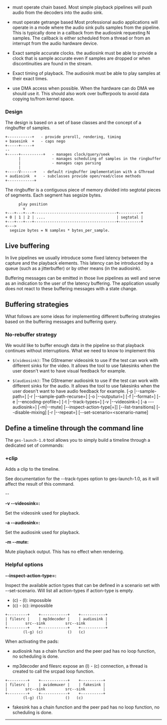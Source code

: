   - must operate chain based. Most simple playback pipelines will push
    audio from the decoders into the audio sink.

  - must operate getrange based Most professional audio applications
    will operate in a mode where the audio sink pulls samples from the
    pipeline. This is typically done in a callback from the audiosink
    requesting N samples. The callback is either scheduled from a thread
    or from an interrupt from the audio hardware device.

  - Exact sample accurate clocks. the audiosink must be able to provide
    a clock that is sample accurate even if samples are dropped or when
    discontinuities are found in the stream.

  - Exact timing of playback. The audiosink must be able to play samples
    at their exact times.

  - use DMA access when possible. When the hardware can do DMA we should
    use it. This should also work over bufferpools to avoid data copying
    to/from kernel space.

### Design

The design is based on a set of base classes and the concept of a
ringbuffer of samples.

```
+-----------+   - provide preroll, rendering, timing
+ basesink  +   - caps nego
+-----+-----+
--
+-----+----------+   - manages clock/query/seek
      |              - manages scheduling of samples in the ringbuffer
      |              - manages caps parsing
      |
+-----V------+   - default ringbuffer implementation with a GThread
+ audiosink  +   - subclasses provide open/read/close methods
+------------+
```

The ringbuffer is a contiguous piece of memory divided into segtotal
pieces of segments. Each segment has segsize bytes.

```
      play position
        v
+---+---+---+-------------------------------------+----------+
+ 0 | 1 | 2 | ....                                | segtotal |
+---+---+---+-------------------------------------+----------+
<--->
  segsize bytes = N samples * bytes_per_sample.
```

## Live buffering

In live pipelines we usually introduce some fixed latency between the
capture and the playback elements. This latency can be introduced by a
queue (such as a jitterbuffer) or by other means (in the audiosink).

Buffering messages can be emitted in those live pipelines as well and
serve as an indication to the user of the latency buffering. The
application usually does not react to these buffering messages with a
state change.

## Buffering strategies

What follows are some ideas for implementing different buffering
strategies based on the buffering messages and buffering query.

### No-rebuffer strategy

We would like to buffer enough data in the pipeline so that playback
continues without interruptions. What we need to know to implement this
* `$(videosink)`: The GStreamer videosink to use if the test can work with
                  different sinks for the video. It allows the tool to use
                  fakesinks when the user doesn't want to have visual feedback
                  for example.

* `$(audiosink)`: The GStreamer audiosink to use if the test can work with
                  different sinks for the audio. It allows the tool to use
                  fakesinks when the user doesn't want to have audio feedback
                  for example.
  [-p <path>|--sample-path=<path>] [-r <path>|--sample-path-recurse=<path>]
  [-o <uri>|--outputuri=<uri>] [-f <profile>|--format=<profile>]
  [-e <profile-name>|--encoding-profile=<profile-name>]
  [-t <track-types>|--track-types=<track-types>]
  [-v <videosink>|--videosink=<videosink>]
  [-a <audiosink>---audiosink=<audiosink>]
  [-m|--mute] [--inspect-action-type[=<action-type>]]
  [--list-transitions] [--disable-mixing]
  [-r <times>|--repeat=<times>] [--set-scenario=<scenario-name]

## Define a timeline through the command line

The `ges-launch-1.0` tool allows you to simply build a timeline through a dedicated set of commands:

### +clip

Adds a clip to the timeline.

See documentation for the --track-types option to ges-launch-1.0, as it
will affect the result of this command.

--

__-v --videosink=<videosink>:__

Set the videosink used for playback.

__-a --audiosink=<audiosink>:__

Set the audiosink used for playback.


__-m --mute:__

Mute playback output. This has no effect when rendering.


### Helpful options

__--inspect-action-type=<action-type>:__

Inspect the available action types that can be defined in a scenario set with
--set-scenario. Will list all action-types if action-type is empty.


* (c) - (l): impossible
* (c) - (c): impossible

```
+---------+    +------------+    +-----------+
| filesrc |    | mp3decoder |    | audiosink |
|        src--sink         src--sink         |
+---------+    +------------+    +-----------+
        (l-g) (c)           ()   (c)
```

When activating the pads:

  - audiosink has a chain function and the peer pad has no loop
    function, no scheduling is done.

  - mp3decoder and filesrc expose an (l) - (c) connection, a thread is
    created to call the srcpad loop function.

```
+---------+    +------------+    +----------+
| filesrc |    | avidemuxer |    | fakesink |
|        src--sink         src--sink        |
+---------+    +------------+    +----------+
        (l-g) (l)          ()   (c)
```

  - fakesink has a chain function and the peer pad has no loop function,
    no scheduling is done.

---

